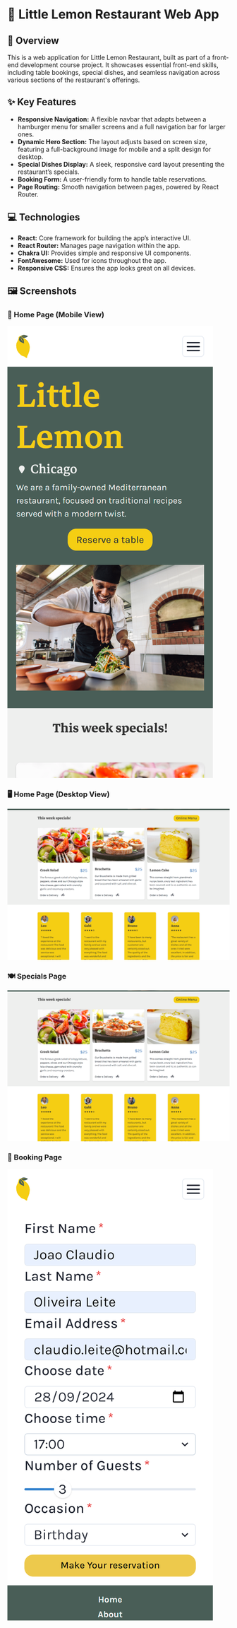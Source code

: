 # 🍋 Little Lemon Restaurant Web App

## 🌟 Overview

This is a web application for Little Lemon Restaurant, built as part of a front-end development course project. It showcases essential front-end skills, including table bookings, special dishes, and seamless navigation across various sections of the restaurant's offerings.

## ✨ Key Features

- **Responsive Navigation:** A flexible navbar that adapts between a hamburger menu for smaller screens and a full navigation bar for larger ones.
- **Dynamic Hero Section:** The layout adjusts based on screen size, featuring a full-background image for mobile and a split design for desktop.
- **Special Dishes Display:** A sleek, responsive card layout presenting the restaurant’s specials.
- **Booking Form:** A user-friendly form to handle table reservations.
- **Page Routing:** Smooth navigation between pages, powered by React Router.

## 💻 Technologies

- **React:** Core framework for building the app’s interactive UI.
- **React Router:** Manages page navigation within the app.
- **Chakra UI:** Provides simple and responsive UI components.
- **FontAwesome:** Used for icons throughout the app.
- **Responsive CSS:** Ensures the app looks great on all devices.

## 🖼️ Screenshots

### 📱 Home Page (Mobile View)

![Home Page Mobile View](src\assets\images\mobile-view-screenshot.png)

### 🖥️ Home Page (Desktop View)

![Home Page Desktop View](src\assets\images\specials-page-screenshot.png)

### 🍽️ Specials Page

![Specials Page](src\assets\images\specials-page-screenshot.png)

### 📅 Booking Page

![Booking Page](src\assets\images\booking-page-screenshot.png)
